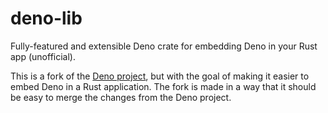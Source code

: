 # deno-lib

Fully-featured and extensible Deno crate for embedding Deno in your Rust app (unofficial).

This is a fork of the [Deno project](https://github.com/denoland/deno), but with the goal of making it easier to embed Deno in a Rust application. The fork is made in a way that it should be easy to merge the changes from the Deno project.
